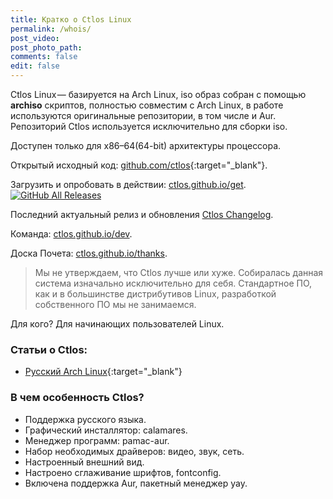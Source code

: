 ```yaml
---
title: Кратко о Ctlos Linux
permalink: /whois/
post_video: 
post_photo_path: 
comments: false
edit: false
---
```

Ctlos Linux — базируется на Arch Linux, iso образ собран с помощью **archiso** скриптов, полностью совместим с Arch Linux, в работе используются оригинальные репозитории, в том числе и Aur. Репозиторий Ctlos используется исключительно для сборки iso.

Доступен только для x86–64(64-bit) архитектуры процессора.

Открытый исходный код: [github.com/ctlos](https://github.com/ctlos){:target="_blank"}.

Загрузить и опробовать в действии: [ctlos.github.io/get](https://ctlos.github.io/get).
[![GitHub All Releases](https://img.shields.io/github/downloads/ctlos/ctlosiso/total.svg)](https://ctlos.github.io/get)

Последний актуальный релиз и обновления [Ctlos Changelog](https://ctlos.github.io/wiki/changelog).

Команда: [ctlos.github.io/dev](https://ctlos.github.io/dev).

Доска Почета: [ctlos.github.io/thanks](https://ctlos.github.io/thanks).

> Мы не утверждаем, что Ctlos лучше или хуже. Собиралась данная система изначально исключительно для себя. Стандартное ПО, как и в большинстве дистрибутивов Linux, разработкой собственного ПО мы не занимаемся.

Для кого? Для начинающих пользователей Linux.

### Статьи о Ctlos:

- [Русский Arch Linux](https://telegra.ph/Russkij-Arch-Linux-01-18){:target="_blank"}

### В чем особенность Ctlos?

- Поддержка русского языка.
- Графический инсталлятор: calamares.
- Менеджер программ: pamac-aur.
- Набор необходимых драйверов: видео, звук, сеть.
- Настроенный внешний вид.
- Настроено сглаживание шрифтов, fontconfig.
- Включена поддержка Aur, пакетный менеджер yay.